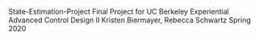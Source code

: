 State-Estimation-Project
Final Project for UC Berkeley Experiential Advanced Control Design II 
Kristen Biermayer, Rebecca Schwartz
Spring 2020